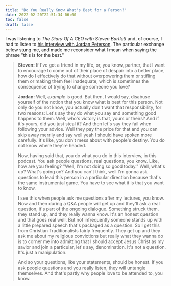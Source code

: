 ```yaml
---
title: "Do You Really Know What's Best for a Person?"
date: 2022-02-20T22:51:34-06:00
toc: false
draft: false
---
```


I was listening to _The Diary Of A CEO with Steven Bartlett_ and, of course, I had to listen to [his interview with Jordan Peterson](https://youtu.be/3uLDin9A9pc). The particular exchange below stung me, and made me reconsider what I mean when saying the phrase "this is for the best."

<!--more-->

> **Steven:** If I've got a friend in my life, or, you know, partner, that I want to encourage to come out of their place of despair into a better place, how do I effectively do that without overpowering them or stifling them or making them feel inadequate, which is sometimes the consequence of trying to change someone you love?
>
> **Jordan:** Well, _example_ is good. But then, I would say, disabuse yourself of the notion that you know what is best for this person. Not only do you not know, you actually don't want that responsibility, for two reasons: Let's say they do what you say and something good happens to them. Well, who's victory is that, yours or theirs? And if it's yours, did you just steal it? And then let's say they fail when following your advice. Well they pay the price for that and you can skip away merrily and say well yeah I should have spoken more carefully. It's like, you don't mess about with people's destiny. You do not know where they're headed.
>
> Now, having said that, you do what you do in this interview, in this podcast. You ask people questions, real questions, you know. Like, how are you feeling? "Well, I'm not doing so good today." Well, what's up? What's going on? And you can't think, well I'm gonna ask questions to lead this person in a particular direction because that's the same instrumental game. You have to see what it is that you want to know.
>
> I see this when people ask me questions after my lectures, you know. Now and then during a Q&A people will get up and they'll ask a real question, it's part of the ongoing dialogue. Something struck them, they stand up, and they really wanna know. It's an honest question and that goes real well. But not infrequently someone stands up with a little prepared speech that's packaged as a question. So I get this from Christian Traditionalists fairly frequently. They get up and they ask me about my religious convictions but really what they wanna do is to corner me into admitting that I should accept Jesus Christ as my savior and join a particular, let's say, denomination. It's not a question. It's just a manipulation.
>
> And so your questions, like your statements, should be honest. If you ask people questions and you really listen, they will untangle themselves. And that's partly why people love to be attended to, you know.
